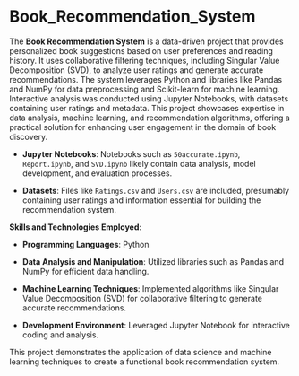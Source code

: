 # Book_Recommendation_System

The **Book Recommendation System** is a data-driven project that provides personalized book suggestions based on user preferences and reading history. It uses collaborative filtering techniques, including Singular Value Decomposition (SVD), to analyze user ratings and generate accurate recommendations. The system leverages Python and libraries like Pandas and NumPy for data preprocessing and Scikit-learn for machine learning. Interactive analysis was conducted using Jupyter Notebooks, with datasets containing user ratings and metadata. This project showcases expertise in data analysis, machine learning, and recommendation algorithms, offering a practical solution for enhancing user engagement in the domain of book discovery.

- **Jupyter Notebooks**: Notebooks such as `50accurate.ipynb`, `Report.ipynb`, and `SVD.ipynb` likely contain data analysis, model development, and evaluation processes.

- **Datasets**: Files like `Ratings.csv` and `Users.csv` are included, presumably containing user ratings and information essential for building the recommendation system.

**Skills and Technologies Employed**:

- **Programming Languages**: Python

- **Data Analysis and Manipulation**: Utilized libraries such as Pandas and NumPy for efficient data handling.

- **Machine Learning Techniques**: Implemented algorithms like Singular Value Decomposition (SVD) for collaborative filtering to generate accurate recommendations.

- **Development Environment**: Leveraged Jupyter Notebook for interactive coding and analysis.

This project demonstrates the application of data science and machine learning techniques to create a functional book recommendation system.
